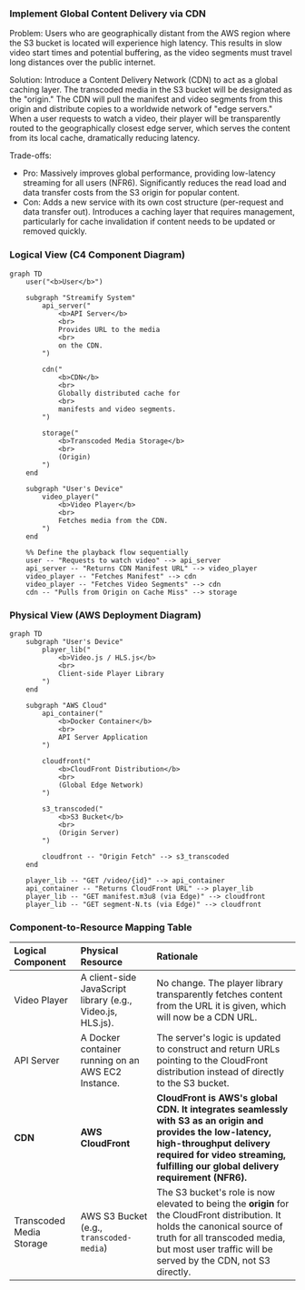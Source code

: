 ### **Implement Global Content Delivery via CDN**

Problem:
Users who are geographically distant from the AWS region where the S3 bucket is located will experience high latency. This results in slow video start times and potential buffering, as the video segments must travel long distances over the public internet.

Solution:
Introduce a Content Delivery Network (CDN) to act as a global caching layer. The transcoded media in the S3 bucket will be designated as the "origin." The CDN will pull the manifest and video segments from this origin and distribute copies to a worldwide network of "edge servers." When a user requests to watch a video, their player will be transparently routed to the geographically closest edge server, which serves the content from its local cache, dramatically reducing latency.

Trade-offs:
- Pro: Massively improves global performance, providing low-latency streaming for all users (NFR6). Significantly reduces the read load and data transfer costs from the S3 origin for popular content.
- Con: Adds a new service with its own cost structure (per-request and data transfer out). Introduces a caching layer that requires management, particularly for cache invalidation if content needs to be updated or removed quickly.

### **Logical View (C4 Component Diagram)**

```mermaid
graph TD
    user("<b>User</b>")

    subgraph "Streamify System"
        api_server("
            <b>API Server</b>
            <br>
            Provides URL to the media
            <br>
            on the CDN.
        ")

        cdn("
            <b>CDN</b>
            <br>
            Globally distributed cache for
            <br>
            manifests and video segments.
        ")

        storage("
            <b>Transcoded Media Storage</b>
            <br>
            (Origin)
        ")
    end
    
    subgraph "User's Device"
        video_player("
            <b>Video Player</b>
            <br>
            Fetches media from the CDN.
        ")
    end

    %% Define the playback flow sequentially
    user -- "Requests to watch video" --> api_server
    api_server -- "Returns CDN Manifest URL" --> video_player
    video_player -- "Fetches Manifest" --> cdn
    video_player -- "Fetches Video Segments" --> cdn
    cdn -- "Pulls from Origin on Cache Miss" --> storage
```

### **Physical View (AWS Deployment Diagram)**

```mermaid
graph TD
    subgraph "User's Device"
        player_lib("
            <b>Video.js / HLS.js</b>
            <br>
            Client-side Player Library
        ")
    end

    subgraph "AWS Cloud"
        api_container("
            <b>Docker Container</b>
            <br>
            API Server Application
        ")
        
        cloudfront("
            <b>CloudFront Distribution</b>
            <br>
            (Global Edge Network)
        ")

        s3_transcoded("
            <b>S3 Bucket</b>
            <br>
            (Origin Server)
        ")
        
        cloudfront -- "Origin Fetch" --> s3_transcoded
    end
    
    player_lib -- "GET /video/{id}" --> api_container
    api_container -- "Returns CloudFront URL" --> player_lib
    player_lib -- "GET manifest.m3u8 (via Edge)" --> cloudfront
    player_lib -- "GET segment-N.ts (via Edge)" --> cloudfront
```

### **Component-to-Resource Mapping Table**

| Logical Component        | Physical Resource                                                                | Rationale                                                                                                                                                                                                                         |
| :----------------------- | :------------------------------------------------------------------------------- | :-------------------------------------------------------------------------------------------------------------------------------------------------------------------------------------------------------------------------------- |
| Video Player             | A client-side JavaScript library (e.g., Video.js, HLS.js).                         | No change. The player library transparently fetches content from the URL it is given, which will now be a CDN URL.                                                                                                                |
| API Server               | A Docker container running on an AWS EC2 Instance.                                 | The server's logic is updated to construct and return URLs pointing to the CloudFront distribution instead of directly to the S3 bucket.                                                                                        |
| **CDN**                  | **AWS CloudFront**                                                               | **CloudFront is AWS's global CDN. It integrates seamlessly with S3 as an origin and provides the low-latency, high-throughput delivery required for video streaming, fulfilling our global delivery requirement (NFR6).**            |
| Transcoded Media Storage | AWS S3 Bucket (e.g., `transcoded-media`)                                             | The S3 bucket's role is now elevated to being the **origin** for the CloudFront distribution. It holds the canonical source of truth for all transcoded media, but most user traffic will be served by the CDN, not S3 directly. |
